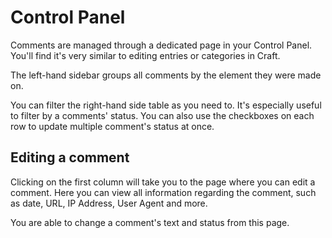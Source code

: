 # Control Panel
Comments are managed through a dedicated page in your Control Panel. You'll find it's very similar to editing entries or categories in Craft.

The left-hand sidebar groups all comments by the element they were made on.

You can filter the right-hand side table as you need to. It's especially useful to filter by a comments' status. You can also use the checkboxes on each row to update multiple comment's status at once.

## Editing a comment
Clicking on the first column will take you to the page where you can edit a comment. Here you can view all information regarding the comment, such as date, URL, IP Address, User Agent and more.

You are able to change a comment's text and status from this page.
